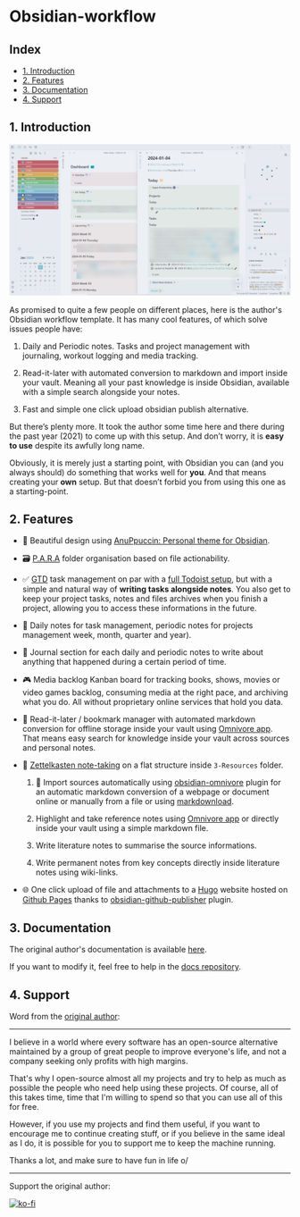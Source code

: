 # Obsidian-workflow

## Index
- [1. Introduction](#1-introduction)
- [2. Features](#2-features)
- [3. Documentation](#3-documentation)
- [4. Support](#4-Support)

## 1. Introduction
![image](images/example.png)

As promised to quite a few people on different places, here is the author's
Obsidian workflow template. It has many cool features, of which solve issues
people have:

1. Daily and Periodic notes. Tasks and project management with journaling,
workout logging and media tracking.

2. Read-it-later with automated conversion to markdown and import inside your
vault. Meaning all your past knowledge is inside Obsidian, available with a
simple search alongside your notes.

3. Fast and simple one click upload obsidian publish alternative.

But there’s plenty more. It took the author some time here and there during the
past year (2021) to come up with this setup. And don’t worry, it is
**easy to use** despite its awfully long name.

Obviously, it is merely just a starting point, with Obsidian you can (and you
always should) do something that works well for **you**. And that means creating
your **own** setup. But that doesn’t forbid you from using this one as a
starting-point.

## 2. Features
- 🎨 Beautiful design using
[AnuPpuccin: Personal theme for Obsidian](https://github.com/AnubisNekhet/anuppuccin).

- 🗃️ [P.A.R.A](https://fortelabs.com/blog/para/) folder organisation based on
file actionability.

- ✅ [GTD](https://gettingthingsdone.com/) task management on par with a
[full Todoist setup](https://todoist.com/fr/productivity-methods/getting-things-done),
but with a simple and natural way of **writing tasks alongside notes**.
You also get to keep your project tasks, notes and files archives when you
finish a project, allowing you to access these informations in the future.

- 📅 Daily notes for task management, periodic notes for projects management
week, month, quarter and year).

- 📓 Journal section for each daily and periodic notes to write about anything
that happened during a certain period of time.

- 🎮 Media backlog Kanban board for tracking books, shows, movies or video games
backlog, consuming media at the right pace, and archiving what you do. All
without proprietary online services that hold you data.

- 🔗 Read-it-later / bookmark manager with automated markdown conversion for
offline storage inside your vault using [Omnivore app](https://omnivore.app/).
That means easy search for knowledge inside your vault across sources and
personal notes.

- 📝 [Zettelkasten note-taking](https://everlaab.com/methode-zettelkasten-comment-prendre-des-notes-utiles/)
on a flat structure inside `3-Resources` folder.

    1. 📎 Import sources automatically using
	[obsidian-omnivore](https://github.com/omnivore-app/obsidian-omnivore)
	plugin for an automatic markdown conversion of a webpage or document online
	or manually from a file or using
	[markdownload](https://github.com/deathau/markdownload).
	
    2. Highlight and take reference notes using
	[Omnivore app](https://omnivore.app/) or directly inside your vault using a
	simple markdown file.
	
    3. Write literature notes to summarise the source informations.
	
    4. Write permanent notes from key concepts directly inside literature notes
	using wiki-links.
	
- 🌐 One click upload of file and attachments to a [Hugo](https://gohugo.io/)
website hosted on [Github Pages](https://pages.github.com/) thanks to
[obsidian-github-publisher](https://github.com/ObsidianPublisher/obsidian-github-publisher)
plugin.

## 3. Documentation
The original author's documentation is available [here](https://mathisgauthey.github.io/obsidian-workflow-template-docs/).

If you want to modify it, feel free to help in the [docs repository](https://github.com/portellam/Obsidian-workflow-docs).

## 4. Support
Word from the [original author](https://github.com/mathisgauthey/obsidian-workflow-template):

---

I believe in a world where every software has an open-source alternative
maintained by a group of great people to improve everyone's life, and not
a company seeking only profits with high margins.

That's why I open-source almost all my projects and try to help as much as
possible the people who need help using these projects. Of course, all of this
takes time, time that I'm willing to spend so that you can use all of this for
free.

However, if you use my projects and find them useful, if you want to encourage
me to continue creating stuff, or if you believe in the same ideal as I do, it
is possible for you to support me to keep the machine running.

Thanks a lot, and make sure to have fun in life o/

---

Support the original author:

[![ko-fi](https://ko-fi.com/img/githubbutton_sm.svg)](https://ko-fi.com/Q5Q5DC7L4)